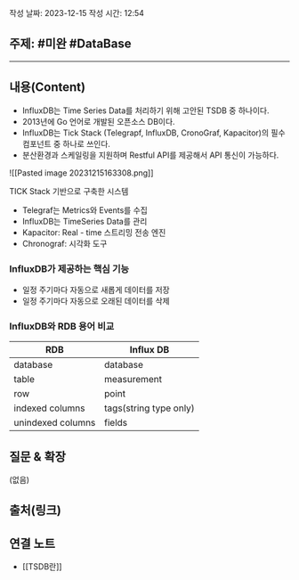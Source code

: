작성 날짜: 2023-12-15
작성 시간: 12:54

## 주제: #미완 #DataBase

----
## 내용(Content)

- InfluxDB는 Time Series Data를 처리하기 위해 고안된 TSDB 중 하나이다. 
- 2013년에 Go 언어로 개발된 오픈소스 DB이다. 
- InfluxDB는 Tick Stack (Telegrapf, InfluxDB, CronoGraf, Kapacitor)의 필수 컴포넌트 중 하나로 쓰인다. 
- 분산환경과 스케일링을 지원하며 Restful API를 제공해서 API 통신이 가능하다.

![[Pasted image 20231215163308.png]]

TICK Stack 기반으로 구축한 시스템

- Telegraf는 Metrics와 Events를 수집
- InfluxDB는 TimeSeries Data를 관리
- Kapacitor: Real - time 스트리밍 전송 엔진
- Chronograf: 시각화 도구

### InfluxDB가 제공하는 핵심 기능

- 일정 주기마다 자동으로 새롭게 데이터를 저장
- 일정 주기마다 자동으로 오래된 데이터를 삭제

### InfluxDB와 RDB 용어 비교

| RDB               | Influx DB              |
| ----------------- | ---------------------- |
| database          | database               |
| table             | measurement            |
| row               | point                  |
| indexed columns   | tags(string type only) |
| unindexed columns | fields                 |

## 질문 & 확장

(없음)

## 출처(링크)


## 연결 노트
- [[TSDB란]]









